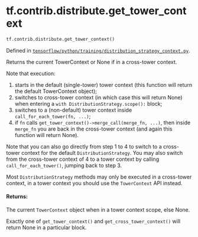 <div itemscope itemtype="http://developers.google.com/ReferenceObject">
<meta itemprop="name" content="tf.contrib.distribute.get_tower_context" />
<meta itemprop="path" content="Stable" />
</div>

# tf.contrib.distribute.get_tower_context

``` python
tf.contrib.distribute.get_tower_context()
```



Defined in [`tensorflow/python/training/distribution_strategy_context.py`](/code/stable/tensorflow/python/training/distribution_strategy_context.py).

Returns the current TowerContext or None if in a cross-tower context.

Note that execution:

1. starts in the default (single-tower) tower context (this function
   will return the default TowerContext object);
2. switches to cross-tower context (in which case this will return
   None) when entering a `with DistributionStrategy.scope():` block;
3. switches to a (non-default) tower context inside
   `call_for_each_tower(fn, ...)`;
4. if `fn` calls `get_tower_context()->merge_call(merge_fn, ...)`, then
   inside `merge_fn` you are back in the cross-tower context (and again
   this function will return None).

Note that you can also go directly from step 1 to 4 to switch to a
cross-tower context for the default `DistributionStrategy`. You may
also switch from the cross-tower context of 4 to a tower context by
calling `call_for_each_tower()`, jumping back to step 3.

Most `DistributionStrategy` methods may only be executed in
a cross-tower context, in a tower context you should use the
`TowerContext` API instead.

#### Returns:

The current `TowerContext` object when in a tower context scope, else None.

Exactly one of `get_tower_context()` and `get_cross_tower_context()`
will return None in a particular block.
